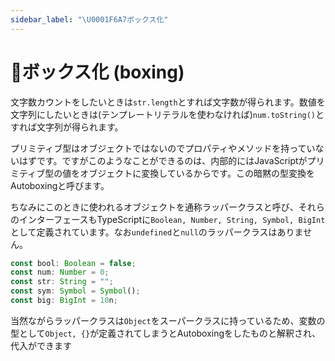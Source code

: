 ```yaml
---
sidebar_label: "\U0001F6A7ボックス化"
---
```


# 🚧ボックス化 (boxing)

文字数カウントをしたいときは`str.length`とすれば文字数が得られます。数値を文字列にしたいときは(テンプレートリテラルを使わなければ)`num.toString()`とすれば文字列が得られます。

プリミティブ型はオブジェクトではないのでプロパティやメソッドを持っていないはずです。ですがこのようなことができるのは、内部的にはJavaScriptがプリミティブ型の値をオブジェクトに変換しているからです。この暗黙の型変換をAutoboxingと呼びます。

ちなみにこのときに使われるオブジェクトを通称ラッパークラスと呼び、それらのインターフェースもTypeScriptに`Boolean, Number, String, Symbol, BigInt`として定義されています。なお`undefined`と`null`のラッパークラスはありません。

```typescript
const bool: Boolean = false;
const num: Number = 0;
const str: String = "";
const sym: Symbol = Symbol();
const big: BigInt = 10n;
```

当然ながらラッパークラスは`Object`をスーパークラスに持っているため、変数の型として`Object, {}`が定義されてしまうとAutoboxingをしたものと解釈され、代入ができます
